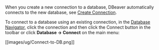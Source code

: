 When you create a new connection to a database, DBeaver automatically connects to the new database, see [Create Connection](https://github.com/dbeaver/dbeaver/wiki/Create-Connection).

To connect to a database using an existing connection, in the [Database Navigator](https://github.com/dbeaver/dbeaver/wiki/Database-Navigator), click the connection and then click the Connect button in the toolbar or click **Database -> Connect** on the main menu:

[[images/ug/Connect-to-DB.png]]

